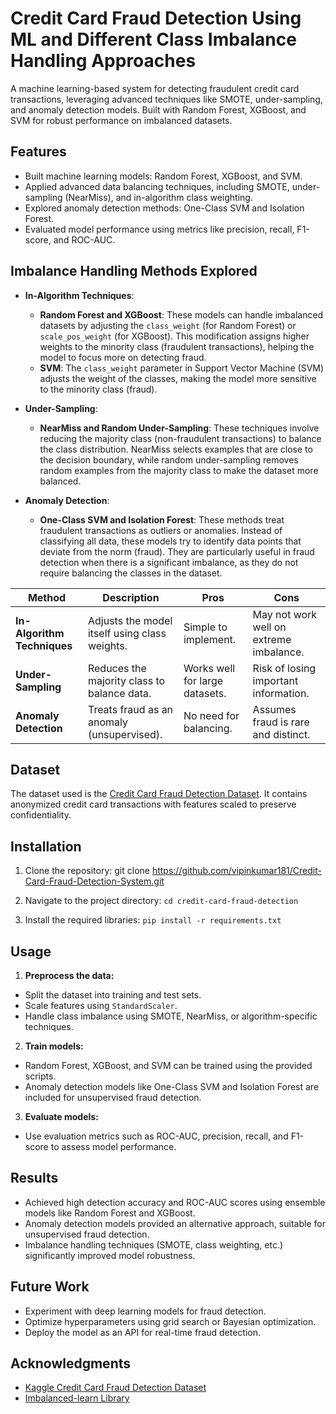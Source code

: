 # Credit Card Fraud Detection Using ML and Different Class Imbalance Handling Approaches

A machine learning-based system for detecting fraudulent credit card transactions, leveraging advanced techniques like SMOTE, under-sampling, and anomaly detection models. Built with Random Forest, XGBoost, and SVM for robust performance on imbalanced datasets.

## Features
- Built machine learning models: Random Forest, XGBoost, and SVM.
- Applied advanced data balancing techniques, including SMOTE, under-sampling (NearMiss), and in-algorithm class weighting.
- Explored anomaly detection methods: One-Class SVM and Isolation Forest.
- Evaluated model performance using metrics like precision, recall, F1-score, and ROC-AUC.

## Imbalance Handling Methods Explored

- **In-Algorithm Techniques**:  
  - **Random Forest and XGBoost**: These models can handle imbalanced datasets by adjusting the `class_weight` (for Random Forest) or `scale_pos_weight` (for XGBoost). This modification assigns higher weights to the minority class (fraudulent transactions), helping the model to focus more on detecting fraud.
  - **SVM**: The `class_weight` parameter in Support Vector Machine (SVM) adjusts the weight of the classes, making the model more sensitive to the minority class (fraud).

- **Under-Sampling**:  
  - **NearMiss and Random Under-Sampling**: These techniques involve reducing the majority class (non-fraudulent transactions) to balance the class distribution. NearMiss selects examples that are close to the decision boundary, while random under-sampling removes random examples from the majority class to make the dataset more balanced.

- **Anomaly Detection**:  
  - **One-Class SVM and Isolation Forest**: These methods treat fraudulent transactions as outliers or anomalies. Instead of classifying all data, these models try to identify data points that deviate from the norm (fraud). They are particularly useful in fraud detection when there is a significant imbalance, as they do not require balancing the classes in the dataset.


| Method                   | Description                                         | Pros                         | Cons                                     |
|--------------------------|-----------------------------------------------------|------------------------------|------------------------------------------|
| **In-Algorithm Techniques** | Adjusts the model itself using class weights.      | Simple to implement.         | May not work well on extreme imbalance.  |
| **Under-Sampling**       | Reduces the majority class to balance data.         | Works well for large datasets.| Risk of losing important information.   |
| **Anomaly Detection**    | Treats fraud as an anomaly (unsupervised).          | No need for balancing.        | Assumes fraud is rare and distinct.     |


## Dataset
The dataset used is the [Credit Card Fraud Detection Dataset](https://github.com/Vipinkumar181/Credit-Card-Fraud-Detection-System.git). It contains anonymized credit card transactions with features scaled to preserve confidentiality.

## Installation
1. Clone the repository:
   git clone https://github.com/vipinkumar181/Credit-Card-Fraud-Detection-System.git

2. Navigate to the project directory:
    `cd credit-card-fraud-detection`
   
3. Install the required libraries:
    `pip install -r requirements.txt`


## Usage
1. **Preprocess the data:**
- Split the dataset into training and test sets.
- Scale features using `StandardScaler`.
- Handle class imbalance using SMOTE, NearMiss, or algorithm-specific techniques.

2. **Train models:**
- Random Forest, XGBoost, and SVM can be trained using the provided scripts.
- Anomaly detection models like One-Class SVM and Isolation Forest are included for unsupervised fraud detection.

3. **Evaluate models:**
- Use evaluation metrics such as ROC-AUC, precision, recall, and F1-score to assess model performance.


## Results
- Achieved high detection accuracy and ROC-AUC scores using ensemble models like Random Forest and XGBoost.
- Anomaly detection models provided an alternative approach, suitable for unsupervised fraud detection.
- Imbalance handling techniques (SMOTE, class weighting, etc.) significantly improved model robustness.

## Future Work
- Experiment with deep learning models for fraud detection.
- Optimize hyperparameters using grid search or Bayesian optimization.
- Deploy the model as an API for real-time fraud detection.

## Acknowledgments
- [Kaggle Credit Card Fraud Detection Dataset](https://www.kaggle.com/datasets/mlg-ulb/creditcardfraud)
- [Imbalanced-learn Library](https://imbalanced-learn.org/stable/)
